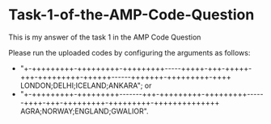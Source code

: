 # Task-1-of-the-AMP-Code-Question
This is my answer of the task 1 in the AMP Code Question

Please run the uploaded codes by configuring the arguments as follows:

* "+-+++++++++-+++++++++-+++++++++-----+++++-+++-+++++-+++-+++++++++-++++++------+++++++-+++++++++-++++ LONDON;DELHI;ICELAND;ANKARA"; or
* "+-+++++++++-+++++++++-------+++-+++++++++-+++++++++------++++-+++-+++++++++-+++++++++-++++++++++++++ AGRA;NORWAY;ENGLAND;GWALIOR".
